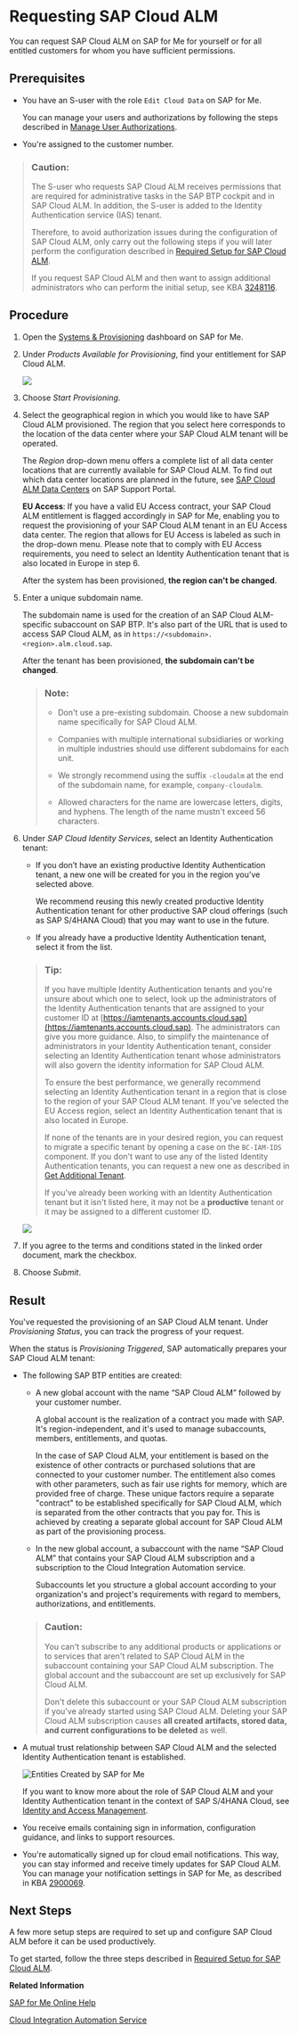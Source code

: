 <!-- loio2ba35e64569342f097b825275248f744 -->

# Requesting SAP Cloud ALM

You can request SAP Cloud ALM on SAP for Me for yourself or for all entitled customers for whom you have sufficient permissions.





<a name="loio2ba35e64569342f097b825275248f744__section_wmw_l2n_dtb"/>

## Prerequisites

-   You have an S-user with the role `Edit Cloud Data` on SAP for Me.

    You can manage your users and authorizations by following the steps described in [Manage User Authorizations](https://help.sap.com/docs/SAP_FOR_ME/758e7c8a7c5b4782bb78b17f8c7fbbda/d39d0e5f8478403c85e483b9493a7bd2.html).

-   You're assigned to the customer number.


> ### Caution:  
> The S-user who requests SAP Cloud ALM receives permissions that are required for administrative tasks in the SAP BTP cockpit and in SAP Cloud ALM. In addition, the S-user is added to the Identity Authentication service \(IAS\) tenant.
> 
> Therefore, to avoid authorization issues during the configuration of SAP Cloud ALM, only carry out the following steps if you will later perform the configuration described in [Required Setup for SAP Cloud ALM](01_required_setup/required-setup-for-sap-cloud-alm-80b2c30.md).
> 
> If you request SAP Cloud ALM and then want to assign additional administrators who can perform the initial setup, see KBA [3248116](https://me.sap.com/notes/3248116).



<a name="loio2ba35e64569342f097b825275248f744__section_cxn_yp4_ytb"/>

## Procedure

1.  Open the [Systems & Provisioning](https://me.sap.com/systemsprovisioning/provisioning) dashboard on SAP for Me.

2.  Under *Products Available for Provisioning*, find your entitlement for SAP Cloud ALM.

    ![](images/SUI-ProductsAvailableforProvisioning_6bbd7c3.jpg)

3.  Choose *Start Provisioning*.

4.  Select the geographical region in which you would like to have SAP Cloud ALM provisioned. The region that you select here corresponds to the location of the data center where your SAP Cloud ALM tenant will be operated.

    The *Region* drop-down menu offers a complete list of all data center locations that are currently available for SAP Cloud ALM. To find out which data center locations are planned in the future, see [SAP Cloud ALM Data Centers](https://support.sap.com/en/alm/sap-cloud-alm.html?anchorId=section_1424572767_c) on SAP Support Portal.

    **EU Access**: If you have a valid EU Access contract, your SAP Cloud ALM entitlement is flagged accordingly in SAP for Me, enabling you to request the provisioning of your SAP Cloud ALM tenant in an EU Access data center. The region that allows for EU Access is labeled as such in the drop-down menu. Please note that to comply with EU Access requirements, you need to select an Identity Authentication tenant that is also located in Europe in step 6.

    After the system has been provisioned, **the region can't be changed**.

5.  Enter a unique subdomain name.

    The subdomain name is used for the creation of an SAP Cloud ALM-specific subaccount on SAP BTP. It's also part of the URL that is used to access SAP Cloud ALM, as in `https://<subdomain>.<region>.alm.cloud.sap`.

    After the tenant has been provisioned, **the subdomain can't be changed**.

    > ### Note:  
    > -   Don't use a pre-existing subdomain. Choose a new subdomain name specifically for SAP Cloud ALM.
    > 
    > -   Companies with multiple international subsidiaries or working in multiple industries should use different subdomains for each unit.
    > 
    > -   We strongly recommend using the suffix `-cloudalm` at the end of the subdomain name, for example, `company-cloudalm`.
    > 
    > -   Allowed characters for the name are lowercase letters, digits, and hyphens. The length of the name mustn't exceed 56 characters.

6.  Under *SAP Cloud Identity Services*, select an Identity Authentication tenant:

    -   If you don’t have an existing productive Identity Authentication tenant, a new one will be created for you in the region you've selected above.

        We recommend reusing this newly created productive Identity Authentication tenant for other productive SAP cloud offerings \(such as SAP S/4HANA Cloud\) that you may want to use in the future.

    -   If you already have a productive Identity Authentication tenant, select it from the list.


    > ### Tip:  
    > If you have multiple Identity Authentication tenants and you're unsure about which one to select, look up the administrators of the Identity Authentication tenants that are assigned to your customer ID at [https://iamtenants.accounts.cloud.sap](https://iamtenants.accounts.cloud.sap). The administrators can give you more guidance. Also, to simplify the maintenance of administrators in your Identity Authentication tenant, consider selecting an Identity Authentication tenant whose administrators will also govern the identity information for SAP Cloud ALM.
    > 
    > To ensure the best performance, we generally recommend selecting an Identity Authentication tenant in a region that is close to the region of your SAP Cloud ALM tenant. If you've selected the EU Access region, select an Identity Authentication tenant that is also located in Europe.
    > 
    > If none of the tenants are in your desired region, you can request to migrate a specific tenant by opening a case on the `BC-IAM-IDS` component. If you don't want to use any of the listed Identity Authentication tenants, you can request a new one as described in [Get Additional Tenant](https://help.sap.com/docs/cloud-identity-services/cloud-identity-services/get-your-tenant?version=Cloud#get-additional-tenant).
    > 
    > If you've already been working with an Identity Authentication tenant but it isn't listed here, it may not be a **productive** tenant or it may be assigned to a different customer ID.

    ![](images/SUI-ProvisioningRequest_6df45a1.jpg)

7.  If you agree to the terms and conditions stated in the linked order document, mark the checkbox.

8.  Choose *Submit*.




<a name="loio2ba35e64569342f097b825275248f744__section_unp_kgc_kbc"/>

## Result

You've requested the provisioning of an SAP Cloud ALM tenant. Under *Provisioning Status*, you can track the progress of your request.

When the status is *Provisioning Triggered*, SAP automatically prepares your SAP Cloud ALM tenant:

-   The following SAP BTP entities are created:

    -   A new global account with the name “SAP Cloud ALM” followed by your customer number.

        A global account is the realization of a contract you made with SAP. It's region-independent, and it's used to manage subaccounts, members, entitlements, and quotas.

        In the case of SAP Cloud ALM, your entitlement is based on the existence of other contracts or purchased solutions that are connected to your customer number. The entitlement also comes with other parameters, such as fair use rights for memory, which are provided free of charge. These unique factors require a separate "contract" to be established specifically for SAP Cloud ALM, which is separated from the other contracts that you pay for. This is achieved by creating a separate global account for SAP Cloud ALM as part of the provisioning process.

    -   In the new global account, a subaccount with the name “SAP Cloud ALM” that contains your SAP Cloud ALM subscription and a subscription to the Cloud Integration Automation service.

        Subaccounts let you structure a global account according to your organization's and project's requirements with regard to members, authorizations, and entitlements.


    > ### Caution:  
    > You can't subscribe to any additional products or applications or to services that aren't related to SAP Cloud ALM in the subaccount containing your SAP Cloud ALM subscription. The global account and the subaccount are set up exclusively for SAP Cloud ALM.
    > 
    > Don't delete this subaccount or your SAP Cloud ALM subscription if you've already started using SAP Cloud ALM. Deleting your SAP Cloud ALM subscription causes **all created artifacts, stored data, and current configurations to be deleted** as well.

-   A mutual trust relationship between SAP Cloud ALM and the selected Identity Authentication tenant is established.

    ![Entities Created by SAP for Me](images/CALM_Onboarding_on_SAP4Me_7124860.png)

    If you want to know more about the role of SAP Cloud ALM and your Identity Authentication tenant in the context of SAP S/4HANA Cloud, see [Identity and Access Management](https://help.sap.com/docs/SAP_S4HANA_CLOUD/53e36b5493804bcdb3f6f14de8b487dd/c643b8e94c1e4d5ba675ce167d2926b1).

-   You receive emails containing sign in information, configuration guidance, and links to support resources.

-   You're automatically signed up for cloud email notifications. This way, you can stay informed and receive timely updates for SAP Cloud ALM. You can manage your notification settings in SAP for Me, as described in KBA [2900069](https://me.sap.com/notes/2900069).




<a name="loio2ba35e64569342f097b825275248f744__section_y3p_blh_kbc"/>

## Next Steps

A few more setup steps are required to set up and configure SAP Cloud ALM before it can be used productively.

To get started, follow the three steps described in [Required Setup for SAP Cloud ALM](01_required_setup/required-setup-for-sap-cloud-alm-80b2c30.md).

**Related Information**  


[SAP for Me Online Help](https://support.sap.com/content/s4m/help.html)

[Cloud Integration Automation Service](https://help.sap.com/docs/Cloud%20Integration%20Automation%20Service)

